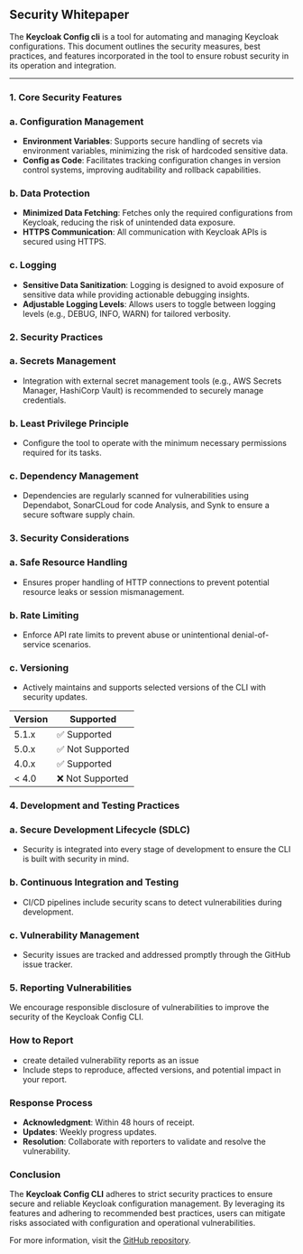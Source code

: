 ## Security Whitepaper 



The **Keycloak Config cli** is a tool for automating and managing Keycloak configurations. This document outlines the security measures, best practices, and features incorporated in the tool to ensure robust security in its operation and integration.

---

### 1. Core Security Features

### a. Configuration Management
- **Environment Variables**: Supports secure handling of secrets via environment variables, minimizing the risk of hardcoded sensitive data.
- **Config as Code**: Facilitates tracking configuration changes in version control systems, improving auditability and rollback capabilities.

### b. Data Protection
- **Minimized Data Fetching**: Fetches only the required configurations from Keycloak, reducing the risk of unintended data exposure.
- **HTTPS Communication**: All communication with Keycloak APIs is secured using HTTPS.

### c. Logging
- **Sensitive Data Sanitization**: Logging is designed to avoid exposure of sensitive data while providing actionable debugging insights.
- **Adjustable Logging Levels**: Allows users to toggle between logging levels (e.g., DEBUG, INFO, WARN) for tailored verbosity.


### 2. Security Practices

### a. Secrets Management
- Integration with external secret management tools (e.g., AWS Secrets Manager, HashiCorp Vault) is recommended to securely manage credentials.

### b. Least Privilege Principle
- Configure the tool to operate with the minimum necessary permissions required for its tasks.

### c. Dependency Management
- Dependencies are regularly scanned for vulnerabilities using Dependabot, SonarCLoud for code Analysis, and Synk to ensure a secure software supply chain.


### 3. Security Considerations

### a. Safe Resource Handling
- Ensures proper handling of HTTP connections to prevent potential resource leaks or session mismanagement.

### b. Rate Limiting
- Enforce API rate limits to prevent abuse or unintentional denial-of-service scenarios.

### c. Versioning
- Actively maintains and supports selected versions of the CLI with security updates.

| Version | Supported          |
| ------- | ------------------ |
| 5.1.x   | ✅ Supported       |
| 5.0.x   | ✅ Not Supported   |
| 4.0.x   | ✅ Supported       |
| < 4.0   | ❌ Not Supported   |



### 4. Development and Testing Practices

### a. Secure Development Lifecycle (SDLC)
- Security is integrated into every stage of development to ensure the CLI is built with security in mind.

### b. Continuous Integration and Testing
- CI/CD pipelines include security scans to detect vulnerabilities during development.

### c. Vulnerability Management
- Security issues are tracked and addressed promptly through the GitHub issue tracker.


### 5. Reporting Vulnerabilities

We encourage responsible disclosure of vulnerabilities to improve the security of the Keycloak Config CLI.

### How to Report
- create  detailed vulnerability reports as an issue
- Include steps to reproduce, affected versions, and potential impact in your report.

### Response Process
- **Acknowledgment**: Within 48 hours of receipt.
- **Updates**: Weekly progress updates.
- **Resolution**: Collaborate with reporters to validate and resolve the vulnerability. 


### Conclusion

The **Keycloak Config CLI** adheres to strict security practices to ensure secure and reliable Keycloak configuration management. By leveraging its features and adhering to recommended best practices, users can mitigate risks associated with configuration and operational vulnerabilities.

For more information, visit the [GitHub repository](https://github.com/adorsys/keycloak-config-cli).
